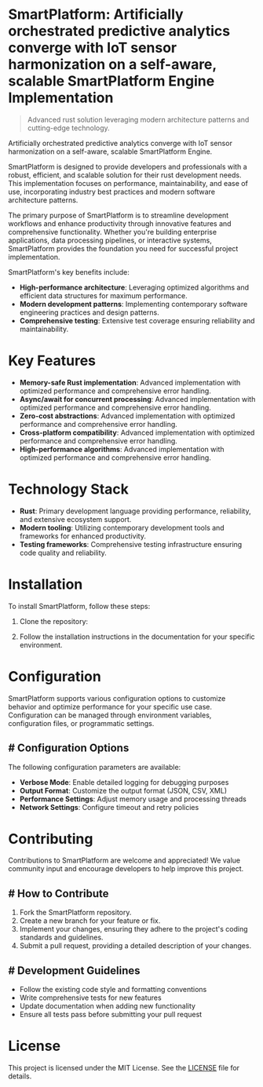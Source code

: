 <!-- fallback_SmartPlatform_20251029011411_58433 -->

# SmartPlatform: Artificially orchestrated predictive analytics converge with IoT sensor harmonization on a self-aware, scalable SmartPlatform Engine Implementation
> Advanced rust solution leveraging modern architecture patterns and cutting-edge technology.

Artificially orchestrated predictive analytics converge with IoT sensor harmonization on a self-aware, scalable SmartPlatform Engine.

SmartPlatform is designed to provide developers and professionals with a robust, efficient, and scalable solution for their rust development needs. This implementation focuses on performance, maintainability, and ease of use, incorporating industry best practices and modern software architecture patterns.

The primary purpose of SmartPlatform is to streamline development workflows and enhance productivity through innovative features and comprehensive functionality. Whether you're building enterprise applications, data processing pipelines, or interactive systems, SmartPlatform provides the foundation you need for successful project implementation.

SmartPlatform's key benefits include:

* **High-performance architecture**: Leveraging optimized algorithms and efficient data structures for maximum performance.
* **Modern development patterns**: Implementing contemporary software engineering practices and design patterns.
* **Comprehensive testing**: Extensive test coverage ensuring reliability and maintainability.

# Key Features

* **Memory-safe Rust implementation**: Advanced implementation with optimized performance and comprehensive error handling.
* **Async/await for concurrent processing**: Advanced implementation with optimized performance and comprehensive error handling.
* **Zero-cost abstractions**: Advanced implementation with optimized performance and comprehensive error handling.
* **Cross-platform compatibility**: Advanced implementation with optimized performance and comprehensive error handling.
* **High-performance algorithms**: Advanced implementation with optimized performance and comprehensive error handling.

# Technology Stack

* **Rust**: Primary development language providing performance, reliability, and extensive ecosystem support.
* **Modern tooling**: Utilizing contemporary development tools and frameworks for enhanced productivity.
* **Testing frameworks**: Comprehensive testing infrastructure ensuring code quality and reliability.

# Installation

To install SmartPlatform, follow these steps:

1. Clone the repository:


2. Follow the installation instructions in the documentation for your specific environment.

# Configuration

SmartPlatform supports various configuration options to customize behavior and optimize performance for your specific use case. Configuration can be managed through environment variables, configuration files, or programmatic settings.

## # Configuration Options

The following configuration parameters are available:

* **Verbose Mode**: Enable detailed logging for debugging purposes
* **Output Format**: Customize the output format (JSON, CSV, XML)
* **Performance Settings**: Adjust memory usage and processing threads
* **Network Settings**: Configure timeout and retry policies

# Contributing

Contributions to SmartPlatform are welcome and appreciated! We value community input and encourage developers to help improve this project.

## # How to Contribute

1. Fork the SmartPlatform repository.
2. Create a new branch for your feature or fix.
3. Implement your changes, ensuring they adhere to the project's coding standards and guidelines.
4. Submit a pull request, providing a detailed description of your changes.

## # Development Guidelines

* Follow the existing code style and formatting conventions
* Write comprehensive tests for new features
* Update documentation when adding new functionality
* Ensure all tests pass before submitting your pull request

# License

This project is licensed under the MIT License. See the [LICENSE](https://github.com/LuisFillipe1/SmartPlatform/blob/main/LICENSE) file for details.
